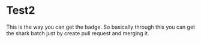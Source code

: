 # Test2
This is the way you can get the badge.
So basically through this you can get the shark batch just by create pull request and merging it.
